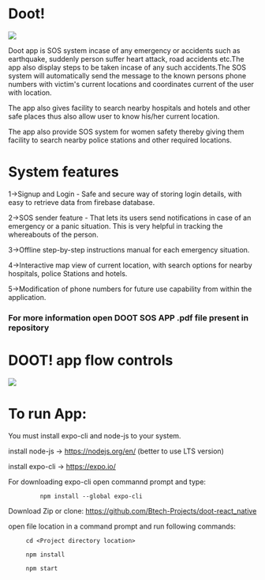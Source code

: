 <h1>Doot!</h1>
<img src="src/Images/logo.jpg"/>  

Doot app is SOS system incase of any emergency or accidents such as earthquake, suddenly person suffer heart attack, road accidents etc.The app also display steps to be taken incase of any such accidents.The SOS system will automatically send the message to the known persons phone numbers with victim's current locations and coordinates current  of the user with location.

The app also gives facility to search nearby hospitals and hotels and other safe places thus also allow user to know his/her current location.

The app also provide SOS system for women safety thereby giving them facility to search nearby police stations and other required locations.

<h1>System features</h1>

1->Signup and Login -  Safe and secure way of storing login details, with easy to retrieve data from firebase database.

2->SOS sender feature - That lets its users send notifications in case of an emergency or a panic situation. This is very helpful in tracking the whereabouts of the person.

3->Offline step-by-step instructions manual for each emergency situation.

4->Interactive map view of current location, with search options for nearby hospitals, police Stations and hotels.

5->Modification of phone numbers for future use capability from within the application.
<h3>For more information open DOOT SOS APP .pdf file present in repository</h3>

<h1>DOOT! app flow controls</h1>

<img src="src/Images/flowchart.jpg"/>  

<h1>To run App:</h1>
You must install expo-cli and node-js to your system.

install node-js -> https://nodejs.org/en/    (better to use LTS version)

install expo-cli -> https://expo.io/

For downloading expo-cli open commannd prompt and type:

             npm install --global expo-cli




 Download Zip or clone:
 <a>https://github.com/Btech-Projects/doot-react_native</a>

   open file location in a command prompt and run following commands:
         
         cd <Project directory location>

         npm install

         npm start
 
